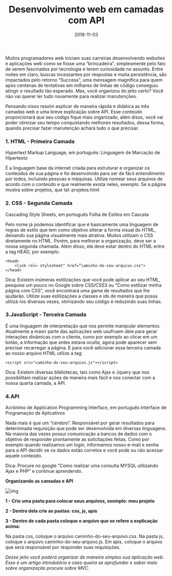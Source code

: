 ﻿---
title: Desenvolvimento web em camadas com API
authors: Luccas Marra do Amaral
type: post
image: https://i.imgur.com/yS6Tb6R.png
date: 2018-11-03
excerpt: Entenda mais sobre camadas na web e organize seu código
categories:
  - Front-end
  - Back-end
  - HTML
  - CSS
tags:
  - Desenvolvimento web
  - Desenvolvimento web em camadas
---

Muitos programadores web iniciam suas carreiras desenvolvendo websites e aplicações web como se fosse uma “brincadeira”, simplesmente pelo fato de serem fascinados por tecnologia e terem curiosidade no assunto. Entre noites em claro, buscas incessantes por respostas e muita persistência, são impactados pelo retorno “Success”, uma mensagem magnífica para quem após centenas de tentativas em milhares de linhas de código conseguiu atingir o resultado tão esperado. Mas, você organizou do jeito certo? Você não vai querer ler tudo novamente para realizar manutenções. 

Pensando nisso resolvi explicar de maneira rápida e didática as três camadas web e uma breve explicação sobre API. Esse conteúdo proporcionará que seu código fique mais organizado, além disso, você vai poder otimizar seu tempo conquistando melhores resultados, dessa forma, quando precisar fazer manutenção achará tudo o que precisar. 

### 1. HTML - Primeira Camada
Hypertext Markup Language, em português: Linguagem de Marcação de Hipertexto

É a linguagem base da internet criada para estruturar e organizar os conteúdos de sua página e foi desenvolvido para ser de fácil entendimento por todos, incluindo pessoas e máquinas. Utilize nomear seus arquivos de acordo com o conteúdo e que realmente exista neles, exemplo: Se a página mostra sobre projetos, que tal:  projetos.html



### 2. CSS - Segunda Camada

Cascading Style Sheets, em português Folha de Estilos em Cascata

Pelo nome já podemos identificar que é basicamente uma linguagem de regras de estilo que tem como objetivo alterar a forma visual do HTML, deixando sua página visualmente mais atrativa. Muitos utilizam o CSS diretamente no HTML. Porém, para melhorar a organização, deve ser a nossa segunda chamada. Além disso, ela deve estar dentro do HTML entre a tag HEAD, por exemplo:

```
<head>
	<link rel= stylesheet" href=”caminho-do-seu-arquivo.css">
</head>
```

Dica: Existem inúmeras estilizações que você pode aplicar ao seu HTML, pesquise um pouco no Google sobre CSS/CSS3 ou “Como estilizar minha página com CSS”, você encontrará uma gama de resultados que lhe ajudarão. Utilize suas estilizações a classes e ids de maneira que possa utilizá-los diversas vezes, otimizando seu código e reduzindo suas linhas.



### 3.JavaScript - Terceira Camada

É uma linguagem de interpretação que nos permite manipular elementos. Atualmente a maior parte das aplicações web usufruem dele para gerar interações dinâmicas com o cliente, como por exemplo ao clicar em um botão, a informação que antes estava oculta, agora pode aparecer sem precisar recarregar a página. E para você adicionar essa terceira camada ao nosso arquivo HTML utilize a tag:

```
<script src="caminho-do-seu-arquivo.js"></script>
```

Dica: Existem diversas bibliotecas, tais como Ajax e Jquery que nos possibilitam realizar ações de maneira mais fácil e nos conectar com a nossa quarta camada, a API.


### 4.API 
Acrônimo de Application Programming Interface, em português Interface de Programação de Aplicativos

Nada mais é que um “cérebro”. Responsável por gerar resultados para determinada requisição que pode ser desenvolvida em diversas linguagens. Na maioria das vezes possui comunicação a bancos de dados com o objetivo de responder prontamente as solicitações feitas. Como por exemplo quando realizamos um login, informamos nosso e-mail e senha para a API decidir se os dados estão corretos e você pode ou não acessar aquele conteúdo. 

Dica: Procure no google “Como realizar uma consulta MYSQL utilizando Ajax e PHP” e continue aprendendo. 



**Organizando as camadas e API**

![img](https://i.imgur.com/GU5KGDx.png)



**1 - Crie uma pasta para colocar seus arquivos, exemplo:  meu projeto**

**2 - Dentro dela crie as pastas: css, js, apis**

**3 - Dentro de cada pasta coloque o arquivo que se refere a explicação acima:**

Na pasta css, coloque o arquivo caminho-do-seu-arquivo.css. Na pasta js, coloque o arquivo caminho-do-seu-arquivo.js. Em apis, coloque o arquivo que será responsável por responder suas requisições.

*Desse jeito você poderá organizar de maneira simples sua aplicação web. Esse é um artigo introdutório e caso queira se aprofundar e saber mais sobre organização procure sobre MVC.*